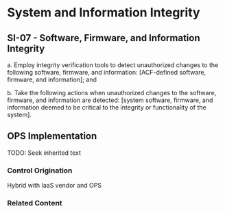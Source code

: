# System and Information Integrity
## SI-07 - Software, Firmware, and Information Integrity

a. Employ integrity verification tools to detect unauthorized changes to the following software, firmware, and information: [ACF-defined software, firmware, and information]; and

b. Take the following actions when unauthorized changes to the software, firmware, and information are detected: [system software, firmware, and information deemed to be critical to the integrity or functionality of the system].

## OPS Implementation

TODO: Seek inherited text

### Control Origination

Hybrid with IaaS vendor and OPS

### Related Content
